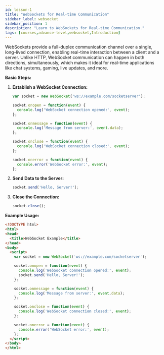 ```yaml
---
id: lesson-1
title: "WebSockets for Real-time Communication"
sidebar_label: websocket
sidebar_position: 1
description: "Learn to WebSockets for Real-time Communication."
tags: [courses,advance-level,websocket,Introduction]
---  
```

  

WebSockets provide a full-duplex communication channel over a single, long-lived connection, enabling real-time interaction between a client and a server. Unlike HTTP, WebSocket communication can happen in both directions, simultaneously, which makes it ideal for real-time applications like chat systems, gaming, live updates, and more.

**Basic Steps:**

1. **Establish a WebSocket Connection:**
   ```javascript
   var socket = new WebSocket('ws://example.com/socketserver');

   socket.onopen = function(event) {
     console.log('WebSocket connection opened:', event);
   };

   socket.onmessage = function(event) {
     console.log('Message from server:', event.data);
   };

   socket.onclose = function(event) {
     console.log('WebSocket connection closed:', event);
   };

   socket.onerror = function(event) {
     console.error('WebSocket error:', event);
   };
   ```

2. **Send Data to the Server:**
   ```javascript
   socket.send('Hello, Server!');
   ```

3. **Close the Connection:**
   ```javascript
   socket.close();
   ```

**Example Usage:**
```html
<!DOCTYPE html>
<html>
<head>
  <title>WebSocket Example</title>
</head>
<body>
  <script>
    var socket = new WebSocket('ws://example.com/socketserver');

    socket.onopen = function(event) {
      console.log('WebSocket connection opened:', event);
      socket.send('Hello, Server!');
    };

    socket.onmessage = function(event) {
      console.log('Message from server:', event.data);
    };

    socket.onclose = function(event) {
      console.log('WebSocket connection closed:', event);
    };

    socket.onerror = function(event) {
      console.error('WebSocket error:', event);
    };
  </script>
</body>
</html>
```